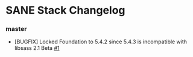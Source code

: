 # SANE Stack Changelog

### master

* [BUGFIX] Locked Foundation to 5.4.2 since 5.4.3 is incompatible with libsass 2.1 Beta [#1](https://github.com/artificialio/sane/issues/1)

